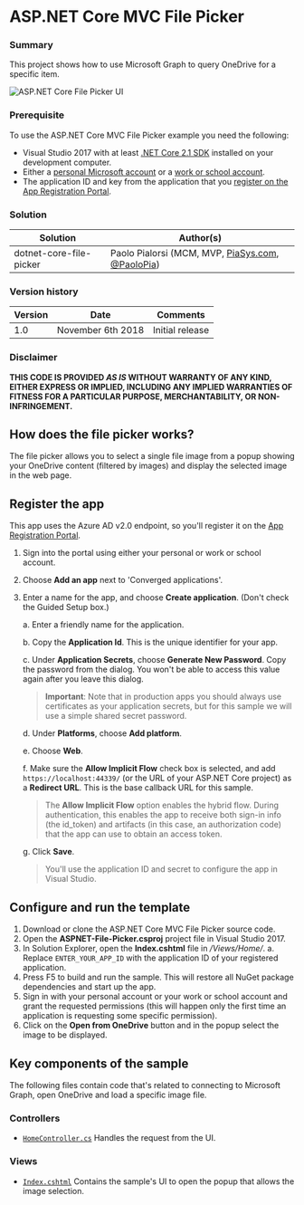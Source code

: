 ﻿# ASP.NET Core MVC File Picker

### Summary
This project shows how to use Microsoft Graph to query OneDrive for a specific item.


![ASP.NET Core File Picker UI](./assets/dotnet-core-file-picker.gif)

### Prerequisite
To use the ASP.NET Core MVC File Picker example you need the following:
* Visual Studio 2017 with at least [.NET Core 2.1 SDK](https://www.microsoft.com/net/download/core) installed on your development computer.
* Either a [personal Microsoft account](https://signup.live.com) or a [work or school account](https://dev.office.com/devprogram).
* The application ID and key from the application that you [register on the App Registration Portal](#register-the-app).

### Solution

Solution | Author(s)
---------|----------
dotnet-core-file-picker|Paolo Pialorsi (MCM, MVP, [PiaSys.com](https://piasys.com), [@PaoloPia](https://twitter.com/PaoloPia))

### Version history ###
Version  | Date | Comments
---------| -----| --------
1.0  | November 6th 2018 | Initial release

### Disclaimer ###
**THIS CODE IS PROVIDED *AS IS* WITHOUT WARRANTY OF ANY KIND, EITHER EXPRESS OR IMPLIED, INCLUDING ANY IMPLIED WARRANTIES OF FITNESS FOR A PARTICULAR PURPOSE, MERCHANTABILITY, OR NON-INFRINGEMENT.**

## How does the file picker works?
The file picker allows you to select a single file image from a popup showing your OneDrive content (filtered by images) and display the selected image in the web page.

## Register the app

This app uses the Azure AD v2.0 endpoint, so you'll register it on the [App Registration Portal](https://apps.dev.microsoft.com/).

1. Sign into the portal using either your personal or work or school account.

2. Choose **Add an app** next to 'Converged applications'.

3. Enter a name for the app, and choose **Create application**. (Don't check the Guided Setup box.)

   a. Enter a friendly name for the application.

   b. Copy the **Application Id**. This is the unique identifier for your app.

   c. Under **Application Secrets**, choose **Generate New Password**. Copy the password from the dialog. You won't be able to access this value again after you leave this dialog.

   >**Important**: Note that in production apps you should always use certificates as your application secrets, but for this sample we will use a simple shared secret password.

   d. Under **Platforms**, choose **Add platform**.

   e. Choose **Web**.

   f. Make sure the **Allow Implicit Flow** check box is selected, and add `https://localhost:44339/` (or the URL of your ASP.NET Core project) as a **Redirect URL**. This is the base callback URL for this sample.

   >The **Allow Implicit Flow** option enables the hybrid flow. During authentication, this enables the app to receive both sign-in info (the id_token) and artifacts (in this case, an authorization code) that the app can use to obtain an access token.
  
   g. Click **Save**.

   >You'll use the application ID and secret to configure the app in Visual Studio.

## Configure and run the template

1. Download or clone the ASP.NET Core MVC File Picker source code.
2. Open the **ASPNET-File-Picker.csproj** project file in Visual Studio 2017.
3. In Solution Explorer, open the **Index.cshtml** file in */Views/Home/*.
    a. Replace `ENTER_YOUR_APP_ID` with the application ID of your registered application.
4. Press F5 to build and run the sample. This will restore all NuGet package dependencies and start up the app.
5. Sign in with your personal account or your work or school account and grant the requested permissions (this will happen only the first time an application is requesting some specific permission).
6. Click on the **Open from OneDrive** button and in the popup select the image to be displayed.

## Key components of the sample
The following files contain code that's related to connecting to Microsoft Graph, open OneDrive and load a specific image file.

### Controllers

* [`HomeController.cs`](ASPNET-File-Picker/Controllers/HomeController.cs) Handles the request from the UI.

### Views

* [`Index.cshtml`](ASPNET-File-Picker/Views/Home/Index.cshtml) Contains the sample's UI to open the popup that allows the image selection.


